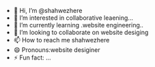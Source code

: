 - 👋 Hi, I’m @shahwezhere
- 👀 I’m interested in collaborative leaening...
- 🌱 I’m currently learning .website engineering..
- 💞️ I’m looking to collaborate on website desiging
- 📫 How to reach me shahwezhere
- 😄 Pronouns:website desiginer 
- ⚡ Fun fact: ...

<!---
shahwezhere/shahwezhere is a ✨ special ✨ repository because its `README.md` (this file) appears on your GitHub profile.
You can click the Preview link to take a look at your changes.
--->
